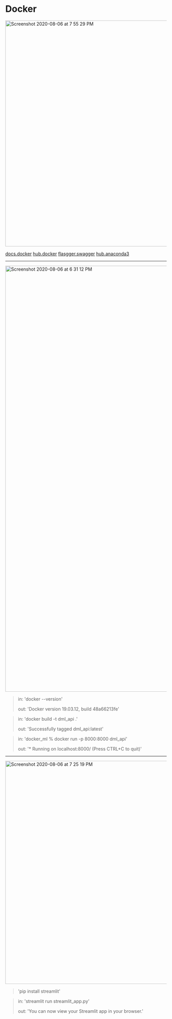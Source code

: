 # Docker 

<img width="703" alt="Screenshot 2020-08-06 at 7 55 29 PM" src="https://user-images.githubusercontent.com/43387913/89559839-defd9280-d81e-11ea-876f-f30c7d1f5b4a.png">

[docs.docker](https://docs.docker.com/engine/reference/commandline/docker/)
[hub.docker](https://hub.docker.com/)
[flasgger.swagger](https://github.com/flasgger/flasgger)
[hub.anaconda3](https://hub.docker.com/r/continuumio/anaconda3)

---

<img width="1325" alt="Screenshot 2020-08-06 at 6 31 12 PM" src="https://user-images.githubusercontent.com/43387913/89552921-7d84f600-d815-11ea-8a6a-3ac79d48599e.png">

> in: 'docker --version'
>
> out: 'Docker version 19.03.12, build 48a66213fe'

> in: 'docker build -t dml_api .'
>
> out: 'Successfully tagged dml_api:latest'

> in: 'docker_ml % docker run -p 8000:8000 dml_api'
>
> out: '* Running on localhost:8000/ (Press CTRL+C to quit)'

---

<img width="694" alt="Screenshot 2020-08-06 at 7 25 19 PM" src="https://user-images.githubusercontent.com/43387913/89558690-326ee100-d81d-11ea-873c-617e15d9c689.png">

> 'pip install streamlit'

> in: 'streamlit run streamlit_app.py'
>
> out: 'You can now view your Streamlit app in your browser.'
